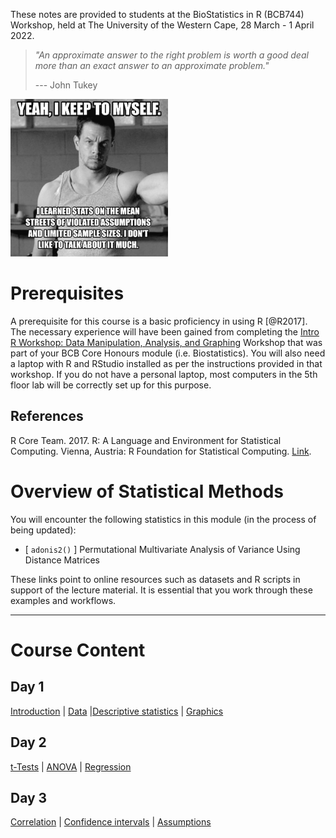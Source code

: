 These notes are provided to students at the BioStatistics in R (BCB744) Workshop, held at The University of the Western Cape, 28 March - 1 April 2022.

> *"An approximate answer to the right problem is worth a good deal more than an exact answer to an approximate problem."*
>
> --- John Tukey

<!--- ![Wahlberg_assumptions](Resources/wahlberg_assumptions.jpeg){width="50%"} --->

<img src="Resources/wahlberg_assumptions.jpeg" alt="Wahlberg" class="center" width="50%"/>

# Prerequisites

A prerequisite for this course is a basic proficiency in using R [\@R2017]. The necessary experience will have been gained from completing the [Intro R Workshop: Data Manipulation, Analysis, and Graphing](https://ajsmit.github.io/Intro_R_Official/) Workshop that was part of your BCB Core Honours module (i.e. Biostatistics). You will also need a laptop with R and RStudio installed as per the instructions provided in that workshop. If you do not have a personal laptop, most computers in the 5th floor lab will be correctly set up for this purpose.

## References

R Core Team. 2017. R: A Language and Environment for Statistical Computing. Vienna, Austria: R Foundation for Statistical Computing. [Link](https://www.R-project.org).

# Overview of Statistical Methods

You will encounter the following statistics in this module (in the process of being updated):

-   [ `adonis2()` ] Permutational Multivariate Analysis of Variance Using Distance Matrices

These links point to online resources such as datasets and R scripts in support of the lecture material. It is essential that you work through these examples and workflows.

------------------------------------------------------------------------

# Course Content

## Day 1

[Introduction](https://ajsmit.github.io/R_Stats_Official/01-introduction.html) \| [Data](https://ajsmit.github.io/R_Stats_Official/02-data.html) \|[Descriptive statistics](https://ajsmit.github.io/R_Stats_Official/03-descriptive.html) \| [Graphics](https://ajsmit.github.io/R_Stats_Official/04-graphics.html)

## Day 2

[t-Tests](https://ajsmit.github.io/R_Stats_Official/06-t_tests.html) \| [ANOVA](https://ajsmit.github.io/R_Stats_Official/07-anova.html) \| [Regression](https://ajsmit.github.io/R_Stats_Official/08-regressions.html)

## Day 3

[Correlation](https://ajsmit.github.io/R_Stats_Official/09-correlation.html) \| [Confidence intervals](https://ajsmit.github.io/R_Stats_Official/10-confidence.html) \| [Assumptions](https://ajsmit.github.io/R_Stats_Official/11-transformations.html)
